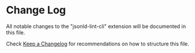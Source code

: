 # Change Log

All notable changes to the "jsonld-lint-cli" extension will be documented in this file.

Check [Keep a Changelog](http://keepachangelog.com/) for recommendations on how to structure this file.
